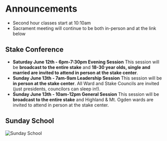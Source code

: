 # Announcements

* Second hour classes start at 10:10am
* Sacrament meeting will continue to be both in-person and at the link below

## Stake Conference

* **Saturday June 12th - 6pm-7:30pm Evening Session**
This session will be **broadcast to the entire stake** and **18-30 year olds, single and married are invited to attend in person at the stake center**.
* **Sunday June 13th - 7am-9am Leadership Session**
This session will be **in person at the stake center**. All Ward and Stake Councils are invited (just presidents, councilors can sleep in!).
* **Sunday June 13th - 10am-12pm General Session**
This session will be **broadcast to the entire stake** and Highland & Mt. Ogden wards are invited to attend in person at the stake center.

## Sunday School

![Sunday School](/uploads/sunday_school_through_june_27.jpeg)

